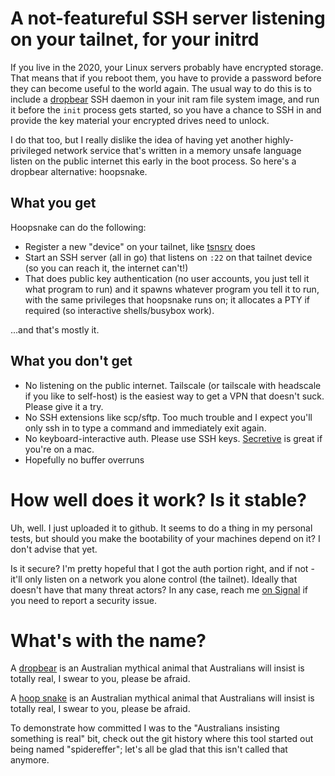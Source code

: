 # A not-featureful SSH server listening on your tailnet, for your initrd

If you live in the 2020, your Linux servers probably have encrypted storage. That means that if you reboot them, you have to provide a password before they can become useful to the world again. The usual way to do this is to include a [dropbear](https://matt.ucc.asn.au/dropbear/dropbear.html) SSH daemon in your init ram file system image, and run it before the `init` process gets started, so you have a chance to SSH in and provide the key material your encrypted drives need to unlock.

I do that too, but I really dislike the idea of having yet another highly-privileged network service that's written in a memory unsafe language listen on the public internet this early in the boot process. So here's a dropbear alternative: hoopsnake.

## What you get

Hoopsnake can do the following:
* Register a new "device" on your tailnet, like [tsnsrv](https://github.com/boinkor-net/tsnsrv) does
* Start an SSH server (all in go) that listens on `:22` on that tailnet device (so you can reach it, the internet can't!)
* That does public key authentication (no user accounts, you just tell it what program to run) and it spawns whatever program you tell it to run, with the same privileges that hoopsnake runs on; it allocates a PTY if required (so interactive shells/busybox work).

...and that's mostly it.

## What you don't get

* No listening on the public internet. Tailscale (or tailscale with headscale if you like to self-host) is the easiest way to get a VPN that doesn't suck. Please give it a try.
* No SSH extensions like scp/sftp. Too much trouble and I expect you'll only ssh in to type a command and immediately exit again.
* No keyboard-interactive auth. Please use SSH keys. [Secretive](https://github.com/maxgoedjen/secretive) is great if you're on a mac.
* Hopefully no buffer overruns

# How well does it work? Is it stable?

Uh, well. I just uploaded it to github. It seems to do a thing in my personal tests, but should you make the bootability of your machines depend on it? I don't advise that yet.

Is it secure? I'm pretty hopeful that I got the auth portion right, and if not - it'll only listen on a network you alone control (the tailnet). Ideally that doesn't have that many threat actors? In any case, reach me [on Signal](https://signal.me/#eu/VY4kKjsmYkcGO8r5KErpVa2ozLC1zm5j05Jqd18SMzMnqCcWA9tKTr2R4Ngq_7Wh) if you need to report a security issue.

# What's with the name?

A [dropbear](https://en.wikipedia.org/wiki/Drop_bear) is an Australian mythical animal that Australians will insist is totally real, I swear to you, please be afraid.

A [hoop snake](https://en.wikipedia.org/wiki/Hoop_snake) is an Australian mythical animal that Australians will insist is totally real, I swear to you, please be afraid.

To demonstrate how committed I was to the "Australians insisting something is real" bit, check out the git history where this tool started out being named "spidereffer"; let's all be glad that this isn't called that anymore.
